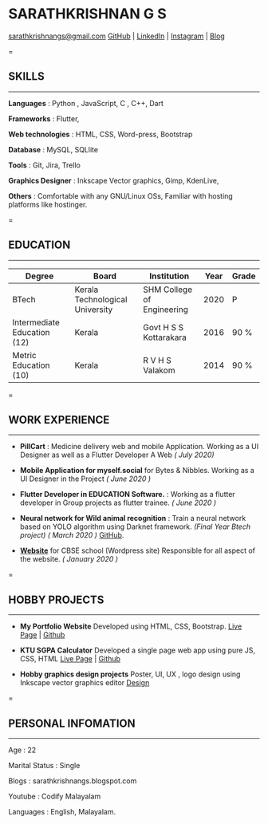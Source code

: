 # SARATHKRISHNAN G S
[sarathkrishnangs@gmail.com](mailto:sarathkrishnangs@gmail.com)
[GitHub](https://github.com/Sarathkrishnan) | [LinkedIn](https://www.linkedin.com/in/sarath-krishnan-g-s-aa9b19147/) | [Instagram](https://www.instagram.com/sarathkrishnan.gs/) | [Blog](https://sarathkrishnangs.blogspot.com/)

=

## SKILLS
---
**Languages**
: Python , JavaScript, C , C++, Dart

**Frameworks**
: Flutter, 

**Web technologies**
: HTML, CSS, Word-press, Bootstrap

**Database**
: MySQL,  SQLlite

**Tools**
: Git, Jira, Trello

**Graphics Designer**
: Inkscape Vector graphics, Gimp, KdenLive,

**Others**
: Comfortable with any GNU/Linux OSs, Familiar with hosting platforms like hostinger.


=
## EDUCATION
---
Degree | Board | Institution | Year | Grade
------------ | ------------- | ------------ | ------------- | -------------
BTech | Kerala Technological University | SHM College of Engineering	| 2020 | P
Intermediate Education (12) | Kerala | Govt H S S Kottarakara | 2016 | 90 %
Metric Education (10) | Kerala | R V H S Valakom | 2014 | 90 %
=
## WORK EXPERIENCE
---
- **PillCart**
: Medicine delivery web and mobile Application. Working as     a UI Designer as well as a Flutter Developer A Web *( July 2020)* 

- **Mobile Application for myself.social** for Bytes & Nibbles. Working as a UI Designer in the Project *( June 2020 )*

- **Flutter     Developer in EDUCATION Software.**
: Working as     a flutter developer in Group projects as flutter trainee. *( June 2020 )*     
     
- **Neural     network for Wild animal recognition**
: Train a     neural network based on YOLO algorithm using Darknet framework. *(Final Year Btech project)    ( March 2020 )* [GitHub](https://github.com/Sarathkrishnan/yolo-meta).

- **[Website](https://tdbcskadakkal.in/)** for CBSE school (Wordpress site) Responsible     for all aspect of the website. *( January 2020 )*

=
## HOBBY PROJECTS
---
- **My Portfolio Website** Developed     using HTML, CSS, Bootstrap.
[Live Page]()  | [Github]()       
     
- **KTU SGPA Calculator** Developed a     single page web app using pure JS, CSS, HTML
[Live Page]()  | [Github]()

- **Hobby     graphics design projects** Poster, UI,     UX , logo design using Inkscape vector graphics editor
[Design]()

=
## PERSONAL INFOMATION
---
Age
: 22

Marital Status
: Single

Blogs
: sarathkrishnangs.blogspot.com

Youtube
: Codify Malayalam

Languages
: English, Malayalam.






